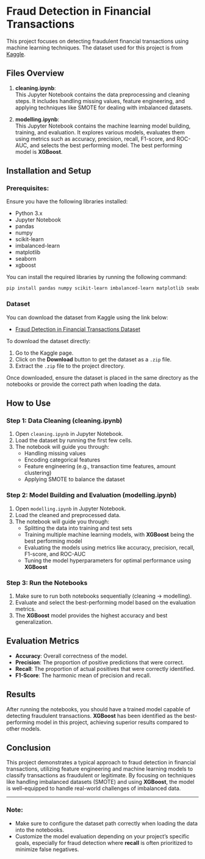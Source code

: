 # Fraud Detection in Financial Transactions

This project focuses on detecting fraudulent financial transactions using machine learning techniques. The dataset used for this project is from [Kaggle](https://www.kaggle.com/datasets/darshandalvi12/fraud-detection-in-financial-transactions).

## Files Overview

1. **cleaning.ipynb**:  
   This Jupyter Notebook contains the data preprocessing and cleaning steps. It includes handling missing values, feature engineering, and applying techniques like SMOTE for dealing with imbalanced datasets.

2. **modelling.ipynb**:  
   This Jupyter Notebook contains the machine learning model building, training, and evaluation. It explores various models, evaluates them using metrics such as accuracy, precision, recall, F1-score, and ROC-AUC, and selects the best performing model. The best performing model is **XGBoost**.

## Installation and Setup

### Prerequisites:
Ensure you have the following libraries installed:

- Python 3.x
- Jupyter Notebook
- pandas
- numpy
- scikit-learn
- imbalanced-learn
- matplotlib
- seaborn
- xgboost

You can install the required libraries by running the following command:

```bash
pip install pandas numpy scikit-learn imbalanced-learn matplotlib seaborn xgboost
```

### Dataset

You can download the dataset from Kaggle using the link below:

- [Fraud Detection in Financial Transactions Dataset](https://www.kaggle.com/datasets/darshandalvi12/fraud-detection-in-financial-transactions)

To download the dataset directly:

1. Go to the Kaggle page.
2. Click on the **Download** button to get the dataset as a `.zip` file.
3. Extract the `.zip` file to the project directory.

Once downloaded, ensure the dataset is placed in the same directory as the notebooks or provide the correct path when loading the data.

## How to Use

### Step 1: Data Cleaning (cleaning.ipynb)
1. Open `cleaning.ipynb` in Jupyter Notebook.
2. Load the dataset by running the first few cells.
3. The notebook will guide you through:
   - Handling missing values
   - Encoding categorical features
   - Feature engineering (e.g., transaction time features, amount clustering)
   - Applying SMOTE to balance the dataset

### Step 2: Model Building and Evaluation (modelling.ipynb)
1. Open `modelling.ipynb` in Jupyter Notebook.
2. Load the cleaned and preprocessed data.
3. The notebook will guide you through:
   - Splitting the data into training and test sets
   - Training multiple machine learning models, with **XGBoost** being the best performing model
   - Evaluating the models using metrics like accuracy, precision, recall, F1-score, and ROC-AUC
   - Tuning the model hyperparameters for optimal performance using **XGBoost**

### Step 3: Run the Notebooks
1. Make sure to run both notebooks sequentially (cleaning -> modelling).
2. Evaluate and select the best-performing model based on the evaluation metrics.
3. The **XGBoost** model provides the highest accuracy and best generalization.

## Evaluation Metrics

- **Accuracy**: Overall correctness of the model.
- **Precision**: The proportion of positive predictions that were correct.
- **Recall**: The proportion of actual positives that were correctly identified.
- **F1-Score**: The harmonic mean of precision and recall.

## Results

After running the notebooks, you should have a trained model capable of detecting fraudulent transactions. **XGBoost** has been identified as the best-performing model in this project, achieving superior results compared to other models.

## Conclusion

This project demonstrates a typical approach to fraud detection in financial transactions, utilizing feature engineering and machine learning models to classify transactions as fraudulent or legitimate. By focusing on techniques like handling imbalanced datasets (SMOTE) and using **XGBoost**, the model is well-equipped to handle real-world challenges of imbalanced data.

---

### **Note:**  
- Make sure to configure the dataset path correctly when loading the data into the notebooks.
- Customize the model evaluation depending on your project’s specific goals, especially for fraud detection where **recall** is often prioritized to minimize false negatives.
